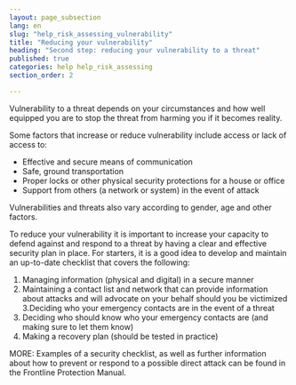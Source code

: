 ```yaml
---
layout: page_subsection
lang: en
slug: "help_risk_assessing_vulnerability"
title: "Reducing your vulnerability"
heading: "Second step: reducing your vulnerability to a threat"
published: true
categories: help help_risk_assessing
section_order: 2

---
```


Vulnerability to a threat depends on your circumstances and how well equipped you are to stop the threat from harming you if it becomes reality. 

Some factors that increase or reduce vulnerability include access or lack of access to:

 - Effective and secure means of communication
 - Safe, ground transportation
 - Proper locks or other physical security protections for a house or office
 - Support from others (a network or system) in the event of attack 

Vulnerabilities and threats also vary according to gender, age and other factors.

To reduce your vulnerability it is important to increase your capacity to defend against and respond to a threat by having a clear and effective security plan in place. For starters, it is a good idea to develop and maintain an up-to-date checklist that covers the following:

1. Managing information (physical and digital) in a secure manner
2. Maintaining a contact list and network that can provide information about attacks and will advocate on your behalf should you be victimized 
3.Deciding who your emergency contacts are in the event of a threat 
4. Deciding who should know who your emergency contacts are (and making sure to let them know)
5. Making a recovery plan (should be tested in practice)

MORE: Examples of a security checklist, as well as further information about how to prevent or respond to a possible direct attack can be found in the Frontline Protection Manual.
